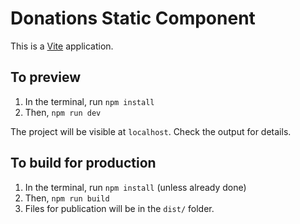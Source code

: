 # Donations Static Component

This is a [Vite](https://vite.dev) application.

## To preview

1. In the terminal, run `npm install`
2. Then, `npm run dev`

The project will be visible at `localhost`. Check the output for details.

## To build for production

1. In the terminal, run `npm install` (unless already done)
2. Then, `npm run build`
3. Files for publication will be in the `dist/` folder.
